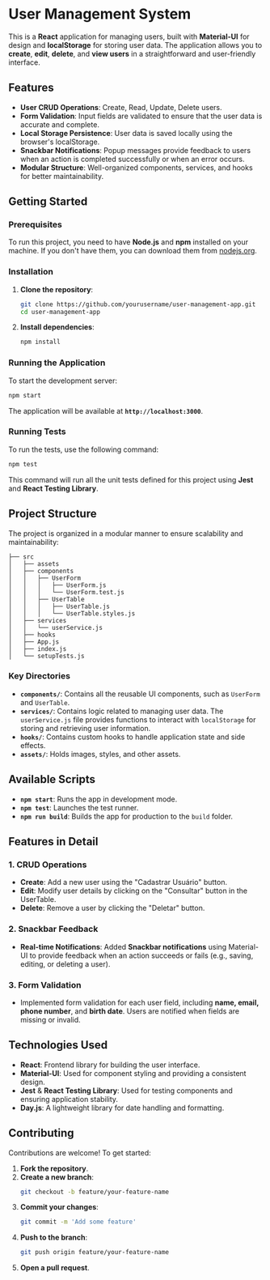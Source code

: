 # User Management System

This is a **React** application for managing users, built with **Material-UI** for design and **localStorage** for storing user data. The application allows you to **create**, **edit**, **delete**, and **view users** in a straightforward and user-friendly interface.

## Features

- **User CRUD Operations**: Create, Read, Update, Delete users.
- **Form Validation**: Input fields are validated to ensure that the user data is accurate and complete.
- **Local Storage Persistence**: User data is saved locally using the browser's localStorage.
- **Snackbar Notifications**: Popup messages provide feedback to users when an action is completed successfully or when an error occurs.
- **Modular Structure**: Well-organized components, services, and hooks for better maintainability.

## Getting Started

### Prerequisites

To run this project, you need to have **Node.js** and **npm** installed on your machine. If you don't have them, you can download them from [nodejs.org](https://nodejs.org/).

### Installation

1. **Clone the repository**:
   ```bash
   git clone https://github.com/yourusername/user-management-app.git
   cd user-management-app
   ```

2. **Install dependencies**:
   ```bash
   npm install
   ```

### Running the Application

To start the development server:

```bash
npm start
```

The application will be available at **`http://localhost:3000`**.

### Running Tests

To run the tests, use the following command:

```bash
npm test
```

This command will run all the unit tests defined for this project using **Jest** and **React Testing Library**.

## Project Structure

The project is organized in a modular manner to ensure scalability and maintainability:

```
├── src
│   ├── assets
│   ├── components
│   │   ├── UserForm
│   │   │   ├── UserForm.js
│   │   │   └── UserForm.test.js
│   │   ├── UserTable
│   │   │   ├── UserTable.js
│   │   │   └── UserTable.styles.js
│   ├── services
│   │   └── userService.js
│   ├── hooks
│   ├── App.js
│   ├── index.js
│   └── setupTests.js
```

### Key Directories

- **`components/`**: Contains all the reusable UI components, such as `UserForm` and `UserTable`.
- **`services/`**: Contains logic related to managing user data. The `userService.js` file provides functions to interact with `localStorage` for storing and retrieving user information.
- **`hooks/`**: Contains custom hooks to handle application state and side effects.
- **`assets/`**: Holds images, styles, and other assets.

## Available Scripts

- **`npm start`**: Runs the app in development mode.
- **`npm test`**: Launches the test runner.
- **`npm run build`**: Builds the app for production to the `build` folder.

## Features in Detail

### 1. **CRUD Operations**
- **Create**: Add a new user using the "Cadastrar Usuário" button.
- **Edit**: Modify user details by clicking on the "Consultar" button in the UserTable.
- **Delete**: Remove a user by clicking the "Deletar" button.

### 2. **Snackbar Feedback**
- **Real-time Notifications**: Added **Snackbar notifications** using Material-UI to provide feedback when an action succeeds or fails (e.g., saving, editing, or deleting a user).

### 3. **Form Validation**
- Implemented form validation for each user field, including **name, email, phone number**, and **birth date**. Users are notified when fields are missing or invalid.

## Technologies Used

- **React**: Frontend library for building the user interface.
- **Material-UI**: Used for component styling and providing a consistent design.
- **Jest** & **React Testing Library**: Used for testing components and ensuring application stability.
- **Day.js**: A lightweight library for date handling and formatting.

## Contributing

Contributions are welcome! To get started:

1. **Fork the repository**.
2. **Create a new branch**:
   ```bash
   git checkout -b feature/your-feature-name
   ```
3. **Commit your changes**:
   ```bash
   git commit -m 'Add some feature'
   ```
4. **Push to the branch**:
   ```bash
   git push origin feature/your-feature-name
   ```
5. **Open a pull request**.
